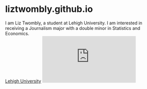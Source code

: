 # liztwombly.github.io

I am Liz Twombly, a student at Lehigh University. I am interested in receiving a Journalism major with a double minor in Statistics and Economics.  
[Lehigh University](https://www1.lehigh.edu)
![Profile Picture](https://www.facebook.com/photo.php?fbid=1221541001282415&set=a.103069753129551&type=3&theater)
